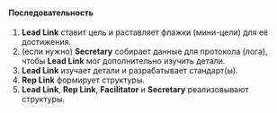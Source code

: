 #### Последовательность
1. **Lead Link** ставит цель и раставляет флажки (мини-цели) для её достижения.
1. (если нужно) **Secretary** собирает данные для протокола (лога), чтобы **Lead Link** мог дополнительно изучить детали.
1. **Lead Link** изучает детали и разрабатывает стандарт(ы).
2. **Rep Link** формирует структуры.
3. **Lead Link**, **Rep Link**, **Facilitator** и **Secretary** реализовывают структуры.